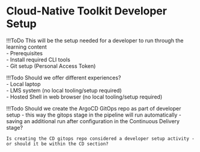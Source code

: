 # Cloud-Native Toolkit Developer Setup

!!!ToDo
    This will be the setup needed for a developer to run through the learning content  
    - Prerequisites  
    - Install required CLI tools  
    - Git setup (Personal Access Token)

!!!Todo
    Should we offer different experiences?  
    - Local laptop  
    - LMS system (no local tooling/setup required)  
    - Hosted Shell in web browser (no local tooling/setup required)

!!!Todo
    Should we create the ArgoCD GitOps repo as part of developer setup - this way the gitops stage in the pipeline will run automatically - saving an additional run after configuration in the Continuous Delivery stage?

    Is creating the CD gitops repo considered a developer setup activity - or should it be within the CD section?